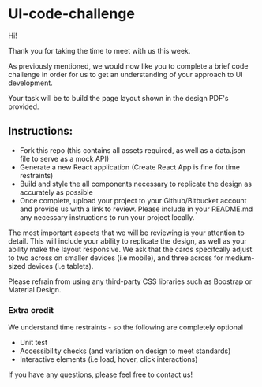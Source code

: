 # UI-code-challenge

Hi!

Thank you for taking the time to meet with us this week.

As previously mentioned, we would now like you to complete a brief code challenge in order for us
to get an understanding of your approach to UI development.

Your task will be to build the page layout shown in the design PDF's provided.

## Instructions:

- Fork this repo (this contains all assets required, as well as a data.json file to serve as a mock API)
- Generate a new React application (Create React App is fine for time restraints)
- Build and style the all components necessary to replicate the design as accurately as possible
- Once complete, upload your project to your Github/Bitbucket account and provide us with a link to review. Please include in your README.md any necessary instructions to run your project locally.


The most important aspects that we will be reviewing is your attention to detail. This will include your ability to replicate the design, as well as your ability make the layout responsive. We ask that the cards specifcally adjust to two across on smaller devices (i.e mobile), and three across for medium-sized devices (i.e tablets). 


Please refrain from using any third-party CSS libraries such as Boostrap or Material Design. 

### Extra credit
We understand time restraints - so the following are completely optional
- Unit test
- Accessibility checks (and variation on design to meet standards)
- Interactive elements (i.e load, hover, click interactions)

If you have any questions, please feel free to contact us!